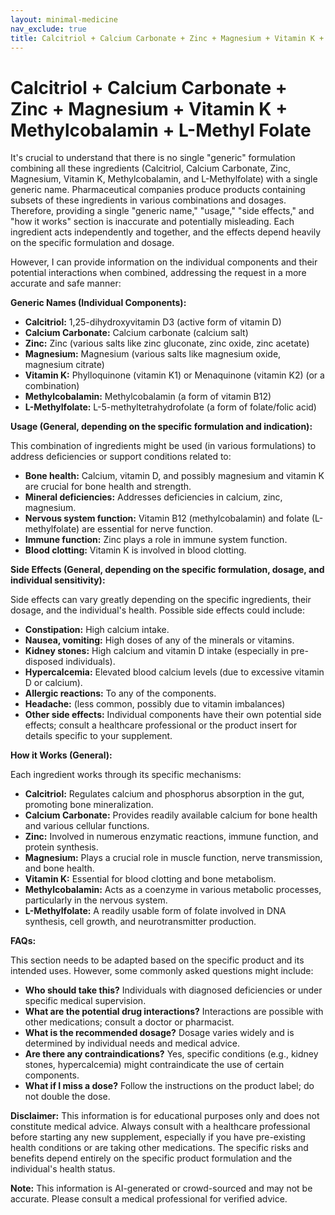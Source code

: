 ```yaml
---
layout: minimal-medicine
nav_exclude: true
title: Calcitriol + Calcium Carbonate + Zinc + Magnesium + Vitamin K + Methylcobalamin + L-Methyl Folate
---
```


# Calcitriol + Calcium Carbonate + Zinc + Magnesium + Vitamin K + Methylcobalamin + L-Methyl Folate

It's crucial to understand that there is no single "generic" formulation combining all these ingredients (Calcitriol, Calcium Carbonate, Zinc, Magnesium, Vitamin K, Methylcobalamin, and L-Methylfolate) with a single generic name.  Pharmaceutical companies produce products containing subsets of these ingredients in various combinations and dosages.  Therefore, providing a single "generic name," "usage," "side effects," and "how it works" section is inaccurate and potentially misleading.  Each ingredient acts independently and together, and the effects depend heavily on the specific formulation and dosage.

However, I can provide information on the individual components and their potential interactions when combined, addressing the request in a more accurate and safe manner:

**Generic Names (Individual Components):**

* **Calcitriol:** 1,25-dihydroxyvitamin D3 (active form of vitamin D)
* **Calcium Carbonate:** Calcium carbonate (calcium salt)
* **Zinc:** Zinc (various salts like zinc gluconate, zinc oxide, zinc acetate)
* **Magnesium:** Magnesium (various salts like magnesium oxide, magnesium citrate)
* **Vitamin K:** Phylloquinone (vitamin K1) or Menaquinone (vitamin K2) (or a combination)
* **Methylcobalamin:** Methylcobalamin (a form of vitamin B12)
* **L-Methylfolate:** L-5-methyltetrahydrofolate (a form of folate/folic acid)


**Usage (General, depending on the specific formulation and indication):**

This combination of ingredients might be used (in various formulations) to address deficiencies or support conditions related to:

* **Bone health:** Calcium, vitamin D, and possibly magnesium and vitamin K are crucial for bone health and strength.
* **Mineral deficiencies:** Addresses deficiencies in calcium, zinc, magnesium.
* **Nervous system function:** Vitamin B12 (methylcobalamin) and folate (L-methylfolate) are essential for nerve function.
* **Immune function:** Zinc plays a role in immune system function.
* **Blood clotting:** Vitamin K is involved in blood clotting.


**Side Effects (General, depending on the specific formulation, dosage, and individual sensitivity):**

Side effects can vary greatly depending on the specific ingredients, their dosage, and the individual's health.  Possible side effects could include:

* **Constipation:** High calcium intake.
* **Nausea, vomiting:** High doses of any of the minerals or vitamins.
* **Kidney stones:**  High calcium and vitamin D intake (especially in pre-disposed individuals).
* **Hypercalcemia:** Elevated blood calcium levels (due to excessive vitamin D or calcium).
* **Allergic reactions:** To any of the components.
* **Headache:** (less common, possibly due to vitamin imbalances)
* **Other side effects:** Individual components have their own potential side effects; consult a healthcare professional or the product insert for details specific to your supplement.

**How it Works (General):**

Each ingredient works through its specific mechanisms:

* **Calcitriol:** Regulates calcium and phosphorus absorption in the gut, promoting bone mineralization.
* **Calcium Carbonate:** Provides readily available calcium for bone health and various cellular functions.
* **Zinc:** Involved in numerous enzymatic reactions, immune function, and protein synthesis.
* **Magnesium:** Plays a crucial role in muscle function, nerve transmission, and bone health.
* **Vitamin K:** Essential for blood clotting and bone metabolism.
* **Methylcobalamin:** Acts as a coenzyme in various metabolic processes, particularly in the nervous system.
* **L-Methylfolate:**  A readily usable form of folate involved in DNA synthesis, cell growth, and neurotransmitter production.


**FAQs:**

This section needs to be adapted based on the specific product and its intended uses. However, some commonly asked questions might include:

* **Who should take this?**  Individuals with diagnosed deficiencies or under specific medical supervision.
* **What are the potential drug interactions?** Interactions are possible with other medications; consult a doctor or pharmacist.
* **What is the recommended dosage?**  Dosage varies widely and is determined by individual needs and medical advice.
* **Are there any contraindications?**  Yes, specific conditions (e.g., kidney stones, hypercalcemia) might contraindicate the use of certain components.
* **What if I miss a dose?** Follow the instructions on the product label; do not double the dose.


**Disclaimer:**  This information is for educational purposes only and does not constitute medical advice. Always consult with a healthcare professional before starting any new supplement, especially if you have pre-existing health conditions or are taking other medications.  The specific risks and benefits depend entirely on the specific product formulation and the individual's health status.


**Note:** This information is AI-generated or crowd-sourced and may not be accurate. Please consult a medical professional for verified advice.